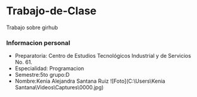 # Trabajo-de-Clase
Trabajo sobre girhub
### Informacion personal
- Preparatoria: Centro de Estudios Tecnológicos Industrial y de Servicios No. 61. 
- Especialidad: Programacion
- Semestre:5to grupo:D
- Nombre:Kenia Alejandra Santana Ruiz
![Foto](C:\Users\Kenia Santana\Videos\Captures\0000.jpg)
